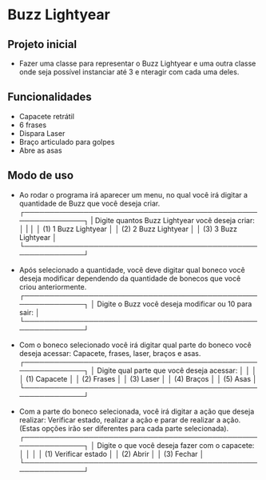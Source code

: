 # **Buzz Lightyear**

## **Projeto inicial**

- Fazer uma classe para representar o Buzz Lightyear e uma outra classe onde seja possível instanciar até 3 e  nteragir com cada uma deles.

## **Funcionalidades**

- Capacete retrátil
- 6 frases
- Dispara Laser
- Braço articulado para golpes
- Abre as asas

## **Modo de uso**

- Ao rodar o programa irá aparecer um menu, no qual você irá digitar a quantidade de Buzz que você deseja criar.
┌────────────────────────────────────────────────────────────┐
|      Digite quantos Buzz Lightyear você deseja criar:      │
|                                                            │
│      (1) 1 Buzz Lightyear                                  │
│      (2) 2 Buzz Lightyear                                  │
│      (3) 3 Buzz Lightyear                                  │
└────────────────────────────────────────────────────────────┘

- Após selecionado a quantidade, você deve digitar qual boneco você deseja modificar dependendo da quantidade de bonecos que você criou anteriormente.
┌────────────────────────────────────────────────────────────┐
│    Digite o Buzz você deseja modificar ou 10 para sair:    │
└────────────────────────────────────────────────────────────┘

- Com o boneco selecionado você irá digitar qual parte do boneco você deseja acessar: Capacete, frases, laser, braços e asas.
┌────────────────────────────────────────────────────────────┐
│        Digite qual parte que você deseja acessar:          │
│                                                            │
│        (1) Capacete                                        │
│        (2) Frases                                          │
│        (3) Laser                                           │
│        (4) Braços                                          │
│        (5) Asas                                            │
└────────────────────────────────────────────────────────────┘

- Com a parte do boneco selecionada, você irá digitar a ação que deseja realizar: Verificar estado, realizar a ação e parar de realizar a ação. (Estas opções irão ser diferentes para cada parte selecionada).
┌────────────────────────────────────────────────────────────┐
│       Digite o que você deseja fazer com o capacete:       │
│                                                            │
│       (1) Verificar estado                                 │
│       (2) Abrir                                            │
│       (3) Fechar                                           │
└────────────────────────────────────────────────────────────┘
